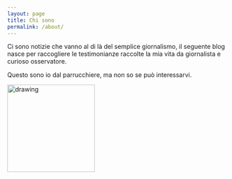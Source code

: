 ```yaml
---
layout: page
title: Chi sono
permalink: /about/
---
```


Ci sono notizie che vanno al di là del semplice giornalismo, il seguente blog nasce per
raccogliere le testimonianze raccolte la mia vita da giornalista e curioso osservatore.


Questo sono io dal parrucchiere, ma non so se può interessarvi.


<img src="https://frapiocov.github.io/leggere-morra/assets/images/hair.png" alt="drawing" width="200"/>